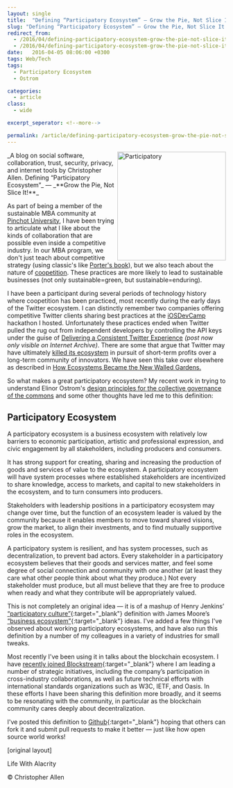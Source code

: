 ```yaml
---
layout: single
title:  "Defining “Participatory Ecosystem” — Grow the Pie, Not Slice It!"
slug: "Defining “Participatory Ecosystem” — Grow the Pie, Not Slice It!"
redirect_from:
  - /2016/04/defining-participatory-ecosystem-grow-the-pie-not-slice-it.html
  - /2016/04/defining-participatory-ecosystem-grow-the-pie-not-slice-it/
date:   2016-04-05 08:06:00 +0300
tags: Web/Tech
tags: 
  - Participatory Ecosystem
  - Ostrom

categories:
  - article
class:
  - wide

excerpt_seperator: <!--more-->

permalink: /article/defining-participatory-ecosystem-grow-the-pie-not-slice-it/
---
```


<img width="250" align="right" src="{{ site.url }}{{ site.baseurl }}/assets/images/Participatory.jpeg" alt="Participatory"/>
_A blog on social software, collaboration, trust, security, privacy, and internet tools by Christopher Allen.
Defining “Participatory Ecosystem”_ — _**Grow the Pie, Not Slice It!**_

As part of being a member of the sustainable MBA community at [Pinchot University](http://pinchot.edu/), I have been trying to articulate what I like about the kinds of collaboration that are possible even inside a competitive industry. In our MBA program, we don't just teach about competitive strategy (using classic's like [Porter's book](http://www.amazon.com/On-Competition-Michael-E-Porter/dp/0875847951)), but we also teach about the nature of [coopetition](https://en.wikipedia.org/wiki/Coopetition). These practices are more likely to lead to sustainable businesses (not only sustainable=green, but sustainable=enduring).

I have been a participant during several periods of technology history where coopetition has been practiced, most recently during the early days of the Twitter ecosystem. I can distinctly remember two companies offering competitive Twitter clients sharing best practices at the [iOSDevCamp](http://www.iosdevcamp.org/) hackathon I hosted. Unfortunately these practices ended when Twitter pulled the rug out from independent developers by controlling the API keys under the guise of [Delivering a Consistent Twitter Experience](https://web.archive.org/web/20131017201719/https://dev.twitter.com/blog/delivering-consistent-twitter-experience) _(post now only visible on Internet Archive)_. There are some that argue that Twitter may have ultimately [killed its ecosystem](http://www.novaspivack.com/technology/where-twitter-went-wrong-and-how-to-right-it) in pursuit of short-term profits over a long-term community of innovators. We have seen this take over elsewhere as described in [How Ecosystems Became the New Walled Gardens.](https://pando.com/2012/11/03/how-ecosystems-became-the-new-walled-gardens/)

So what makes a great participatory ecosystem? My recent work in trying to understand Elinor Ostrom's [design principles for the collective governance of the commons](https://www.lifewithalacrity.com/2015/11/a-revised-ostroms-design-principles-for-collective-governance-of-the-commons-.html) and some other thoughts have led me to this definition:

## Participatory Ecosystem

A participatory ecosystem is a business ecosystem with relatively low barriers to economic participation, artistic and professional expression, and civic engagement by all stakeholders, including producers and consumers.

It has strong support for creating, sharing and increasing the production of goods and services of value to the ecosystem. A participatory ecosystem will have system processes where established stakeholders are incentivized to share knowledge, access to markets, and capital to new stakeholders in the ecosystem, and to turn consumers into producers.

Stakeholders with leadership positions in a participatory ecosystem may change over time, but the function of an ecosystem leader is valued by the community because it enables members to move toward shared visions, grow the market, to align their investments, and to find mutually supportive roles in the ecosystem.

A participatory system is resilient, and has system processes, such as decentralization, to prevent bad actors. Every stakeholder in a participatory ecosystem believes that their goods and services matter, and feel some degree of social connection and community with one another (at least they care what other people think about what they produce.) Not every stakeholder must produce, but all must believe that they are free to produce when ready and what they contribute will be appropriately valued.

This is not completely an original idea — it is of a mashup of Henry Jenkins’ [“participatory culture”](https://en.wikipedia.org/wiki/Participatory_culture){:target="_blank"} definition with James Moore’s [“business ecosystem”](https://en.wikipedia.org/wiki/Business_ecosystem){:target="_blank"} ideas. I've added a few things I've observed about working participatory ecosystems, and have also run this definition by a number of my colleagues in a variety of industries for small tweaks.

Most recently I've been using it in talks about the blockchain ecosystem. I have [recently joined Blockstream](https://www.blockstream.com/){:target="_blank"} where I am leading a number of strategic initiatives, including the company’s participation in cross-industry collaborations, as well as future technical efforts with international standards organizations such as W3C, IETF, and Oasis. In these efforts I have been sharing this definition more broadly, and it seems to be resonating with the community, in particular as the blockchain community cares deeply about decentralization.

I've posted this definition to [Github](http://www.participatoryecosystem.com/){:target="_blank"} hoping that others can fork it and submit pull requests to make it better — just like how open source world works!

[original layout]

Life With Alacrity

© Christopher Allen
